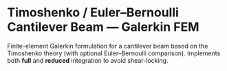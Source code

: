 # Timoshenko / Euler–Bernoulli Cantilever Beam — Galerkin FEM

Finite-element Galerkin formulation for a cantilever beam based on the
Timoshenko theory (with optional Euler–Bernoulli comparison).
Implements both **full** and **reduced** integration to avoid shear-locking.
